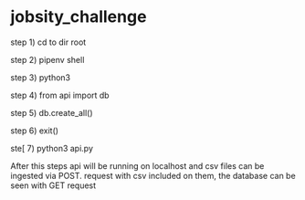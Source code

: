 # jobsity_challenge

step 1) cd to dir root

step 2) pipenv shell

step 3) python3

step 4) from api import db

step 5) db.create_all()

step 6) exit()

ste[ 7) python3 api.py

After this steps api will be running on localhost and csv files can be ingested via POST. request with csv included on them, the database can be seen with GET request
